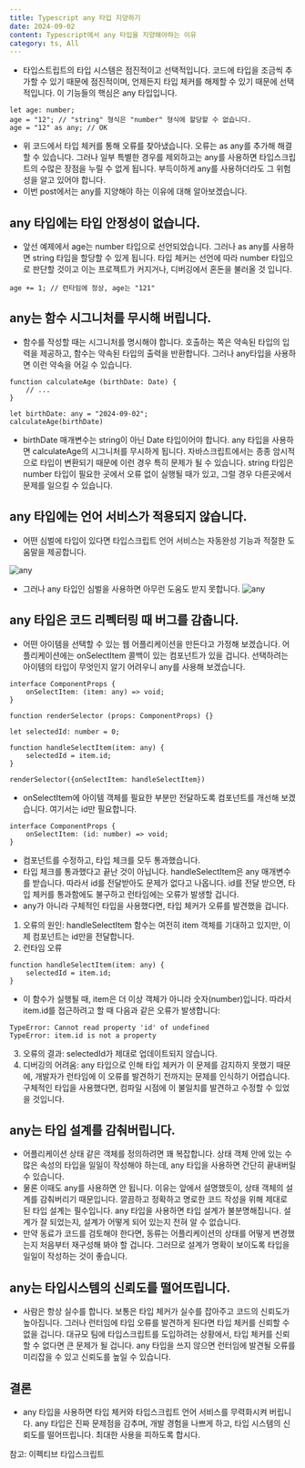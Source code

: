 ```yaml
---
title: Typescript any 타입 지양하기
date: 2024-09-02
content: Typescript에서 any 타입을 지양해야하는 이유
category: ts, All
---
```


- 타입스트립트의 타입 시스템은 점진적이고 선택적입니다. 코드에 타입을 조금씩 추가할 수 있기 때문에 점진적이며, 언제든지 타입 체커를 해제할 수 있기 때문에 선택적입니다. 이 기능들의 핵심은 any 타입입니다.

```
let age: number;
age = "12"; // "string" 형식은 "number" 형식에 할당할 수 없습니다.
age = "12" as any; // OK
```

- 위 코드에서 타입 체커를 통해 오류를 찾아냈습니다. 오류는 as any를 추가해 해결할 수 있습니다. 그러나 일부 특별한 경우를 제외하고는 any를 사용하면 타입스크립트의 수많은 장점을 누릴 수 없게 됩니다. 부득이하게 any를 사용하더라도 그 위험성을 알고 있어야 합니다.
- 이번 post에서는 any를 지양해야 하는 이유에 대해 알아보겠습니다.

## any 타입에는 타입 안정성이 없습니다.
- 앞선 예제에서 age는 number 타입으로 선언되었습니다. 그러나 as any를 사용하면 string 타입을 할당할 수 있게 됩니다. 타입 체커는 선언에 따라 number 타입으로 판단할 것이고 이는 프로젝트가 커지거나, 디버깅에서 혼돈을 불러올 것 입니다.

```
age += 1; // 런타임에 정상, age는 "121"
```

## any는 함수 시그니처를 무시해 버립니다.
- 함수를 작성할 때는 시그니처를 명시해야 합니다. 호출하는 쪽은 약속된 타입의 입력을 제공하고, 함수는 약속된 타입의 출력을 반환합니다. 그러나 any타입을 사용하면 이런 약속을 어길 수 있습니다.

```
function calculateAge (birthDate: Date) {
    // ...
}

let birthDate: any = "2024-09-02";
calculateAge(birthDate)
```

- birthDate 매개변수는 string이 아닌 Date 타입이어야 합니다. any 타입을 사용하면 calculateAge의 시그니처를 무시하게 됩니다. 자바스크립트에서는 종종 암시적으로 타입이 변환되기 때문에 이런 경우 특히 문제가 될 수 있습니다. string 타입은 number 타입이 필요한 곳에서 오류 없이 실행될 때가 있고, 그럴 경우 다른곳에서 문제를 일으킬 수 있습니다.

## any 타입에는 언어 서비스가 적용되지 않습니다.
- 어떤 심벌에 타입이 있다면 타입스크립트 언어 서비스는 자동완성 기능과 적절한 도움말을 제공합니다.

![any](/tsAny1.png)

- 그러나 any 타입인 심벌을 사용하면 아무런 도움도 받지 못합니다.
![any](/tsAny2.png)

## any 타입은 코드 리펙터링 때 버그를 감춥니다.
- 어떤 아이템을 선택할 수 있는 웹 어플리케이션을 만든다고 가정해 보겠습니다. 어플리케이션에는 onSelectItem 콜백이 있는 컴포넌트가 있을 겁니다. 선택하려는 아이템의 타입이 무엇인지 알기 어려우니 any를 사용해 보겠습니다.

```
interface ComponentProps {
    onSelectItem: (item: any) => void;
}

function renderSelector (props: ComponentProps) {}

let selectedId: number = 0;

function handleSelectItem(item: any) {
    selectedId = item.id;
}

renderSelector({onSelectItem: handleSelectItem})
```

- onSelectItem에 아이템 객체를 필요한 부분만 전달하도록 컴포넌트를 개선해 보겠습니다. 여기서는 id만 필요합니다. 

```
interface ComponentProps {
    onSelectItem: (id: number) => void;
}
```

- 컴포넌트를 수정하고, 타입 체크를 모두 통과했습니다.
- 타입 체크를 통과했다고 끝난 것이 아닙니다. handleSelectItem은 any 매개변수를 받습니다. 따라서 id를 전달받아도 문제가 없다고 나옵니다. id를 전달 받으면, 타입 체커를 통과함에도 불구하고 런타임에는 오류가 발생할 겁니다.
- any가 아니라 구체적인 타입을 사용했다면, 타입 체커가 오류를 발견했을 겁니다.

1. 오류의 원인: handleSelectItem 함수는 여전히 item 객체를 기대하고 있지만, 이제 컴포넌트는 id만을 전달합니다.
2. 런타임 오류
```
function handleSelectItem(item: any) {
    selectedId = item.id;
}
```
   - 이 함수가 실행될 때, item은 더 이상 객체가 아니라 숫자(number)입니다. 따라서 item.id를 접근하려고 할 때 다음과 같은 오류가 발생합니다:

```
TypeError: Cannot read property 'id' of undefined
TypeError: item.id is not a property
```

3. 오류의 결과: selectedId가 제대로 업데이트되지 않습니다.
4. 디버깅의 어려움: any 타입으로 인해 타입 체커가 이 문제를 감지하지 못했기 때문에, 개발자가 런타임에 이 오류를 발견하기 전까지는 문제를 인식하기 어렵습니다. 구체적인 타입을 사용했다면, 컴파일 시점에 이 불일치를 발견하고 수정할 수 있었을 것입니다.

## any는 타입 설계를 감춰버립니다.
- 어플리케이션 상태 같은 객체를 정의하려면 꽤 복잡합니다. 상태 객체 안에 있는 수많은 속성의 타입을 일일이 작성해야 하는데, any 타입을 사용하면 간단히 끝내버릴 수 있습니다.
- 물론 이때도 any를 사용하면 안 됩니다. 이유는 앞에서 설명했듯이, 상태 객체의 설계를 감춰버리기 때문입니다. 깔끔하고 정확하고 명로한 코드 작성을 위해 제대로 된 타입 설계는 필수입니다. any 타입을 사용하면 타입 설계가 불분명해집니다. 설계가 잘 되었는지, 설계가 어떻게 되어 있는지 전혀 알 수 없습니다. 
- 만약 동료가 코드를 검토해야 한다면, 동류는 어플리케이션의 상태를 어떻게 변경했는지 처음부터 재구성해 봐야 할 겁니다. 그러므로 설계가 명확이 보이도록 타입을 일일이 작성하는 것이 좋습니다.

## any는 타입시스템의 신뢰도를 떨어뜨립니다.
- 사람은 항상 실수를 합니다. 보통은 타입 체커가 실수를 잡아주고 코드의 신뢰도가 높아집니다. 그러나 런터임에 타입 오류를 발견하게 된다면 타입 체커를 신뢰할 수 없을 겁니다. 대규모 팀에 타입스크립트를 도입하려는 상황에서, 타입 체커를 신뢰할 수 없다면 큰 문제가 될 겁니다. any 타입을 쓰지 않으면 런터임에 발견될 오류를 미리잡을 수 있고 신뢰도를 높일 수 있습니다.

## 결론
- any 타입을 사용하면 타입 체커와 타입스크립트 언어 서비스를 무력화시켜 버립니다. any 타입은 진짜 문제점을 감추며, 개발 경험을 나쁘게 하고, 타입 시스템의 신뢰도를 떨어뜨립니다. 최대한 사용을 피하도록 합시다.

참고: 이펙티브 타입스크립트


